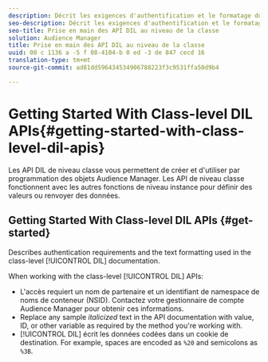 ```yaml
---
description: Décrit les exigences d'authentification et le formatage du texte utilisé dans la documentation DIL au niveau de la classe.
seo-description: Décrit les exigences d'authentification et le formatage du texte utilisé dans la documentation DIL au niveau de la classe.
seo-title: Prise en main des API DIL au niveau de la classe
solution: Audience Manager
title: Prise en main des API DIL au niveau de la classe
uuid: 00 c 1136 a -5 f 08-4104-b 0 ed -3 de 847 cecd 16
translation-type: tm+mt
source-git-commit: ad81dd596434534906788223f3c9531ffa50d9b4

---
```



# Getting Started With Class-level DIL APIs{#getting-started-with-class-level-dil-apis}

Les API DIL de niveau classe vous permettent de créer et d'utiliser par programmation des objets Audience Manager. Les API de niveau classe fonctionnent avec les autres fonctions de niveau instance pour définir des valeurs ou renvoyer des données.

## Getting Started With Class-level DIL APIs {#get-started}

Describes authentication requirements and the text formatting used in the class-level [!UICONTROL DIL] documentation.

<!-- 

c_class_start.xml

 -->

When working with the class-level [!UICONTROL DIL] APIs:

* L'accès requiert un nom de partenaire et un identifiant de namespace de noms de conteneur (NSID). Contactez votre gestionnaire de compte Audience Manager pour obtenir ces informations.
* Replace any sample *italicized* text in the API documentation with value, ID, or other variable as required by the method you're working with.
* [!UICONTROL DIL] écrit les données codées dans un cookie de destination. For example, spaces are encoded as `%20` and semicolons as `%3B`.

